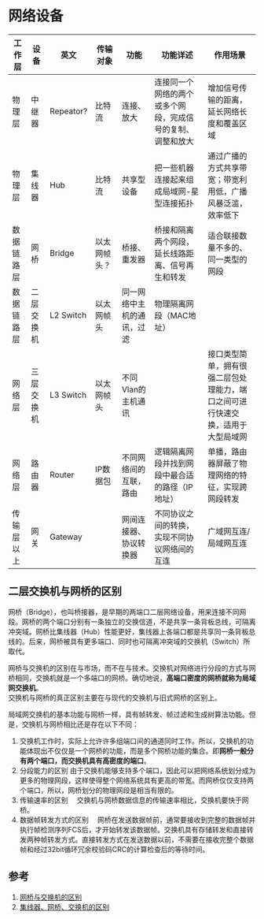 # 网络设备

|工作层|设备|英文|传输对象|功能|功能详述|作用场景|
|--|--|--|--|--|--|--|
|物理层|中继器|Repeator?|比特流|连接、放大|连接同一个网络的两个或多个网段，完成信号的复制、调整和放大|增加信号传输的距离，延长网络长度和覆盖区域|
|物理层|集线器|Hub|比特流|共享型设备|把一些机器连接起来组成局域网-星型连接拓扑|通过广播的方式共享带宽；带宽利用低，广播风暴泛滥，效率低下|
|数据链路层|网桥|Bridge|以太网帧头？|桥接、重发器|桥接和隔离两个网段，延长线路距离、信号再生和转发|适合联接数量不多的、同一类型的网段|
|数据链路层|二层交换机|L2 Switch|以太网帧头|同一网络中主机的通讯，过滤|物理隔离网段（MAC地址）||
|网络层|三层交换机|L3 Switch|以太网帧头|不同Vlan的主机通讯||接口类型简单，拥有很强二层包处理能力，端口之间可进行快速交换，适用于大型局域网|
|网络层|路由器|Router|IP数据包|不同网络间的互联，路由|逻辑隔离网段并找到网段中最合适的路径（IP地址）|单播，路由器屏蔽了物理网络的特征，实现跨网段转发|
|传输层以上|网关|Gateway||网间连接器、协议转换器|不同协议之间的转换，实现不同协议网络间的互连|广域网互连/局域网互连|

## 二层交换机与网桥的区别
网桥（Bridge），也叫桥接器，是早期的两端口二层网络设备，用来连接不同网段。网桥的两个端口分别有一条独立的交换信道，不是共享一条背板总线，可隔离冲突域。网桥比集线器（Hub）性能更好，集线器上各端口都是共享同一条背板总线的。后来，网桥被具有更多端口、同时也可隔离冲突域的交换机（Switch）所取代。

网桥与交换机的区别在与市场，而不在与技术。交换机对网络进行分段的方式与网桥相同，交换机就是一个多端口的网桥。确切地说，**高端口密度的网桥就称为局域网交换机**。   
交换机与网桥的真正区别主要在与现代的交换机与旧式网桥的区别上。   

局域网交换机的基本功能与网桥一样，具有帧转发、帧过滤和生成树算法功能。但是，交换机与网桥相比还是存在以下不同：   
1. 交换机工作时，实际上允许许多组端口间的通道同时工作。所以，交换机的功能体现出不仅仅是一个网桥的功能，而是多个网桥功能的集合。即**网桥一般分有两个端口，而交换机具有高密度的端口**。 
2. 分段能力的区别 
  由于交换机能够支持多个端口，因此可以把网络系统划分成为更多的物理网段，这样使得整个网络系统具有更高的带宽。而网桥仅仅支持两个端口，所以，网桥划分的物理网段是相当有限的。 
3. 传输速率的区别 
　交换机与网桥数据信息的传输速率相比，交换机要快于网桥。 
4. 数据帧转发方式的区别 
　网桥在发送数据帧前，通常要接收到完整的数据帧并执行帧检测序列FCS后，才开始转发该数据帧。交换机具有存储转发和直接转发两种帧转发方式。直接转发方式在发送数据以前，不需要在接收完整个数据帧和经过32bit循环冗余校验码CRC的计算检查后的等待时间。
 
 ## 参考
 1. [网桥与交换机的区别](https://blog.csdn.net/fivedoumi/article/details/51746798)
 2. [集线器、网桥、交换机的区别](https://blog.csdn.net/dwj_daiwenjie/article/details/108636144)
